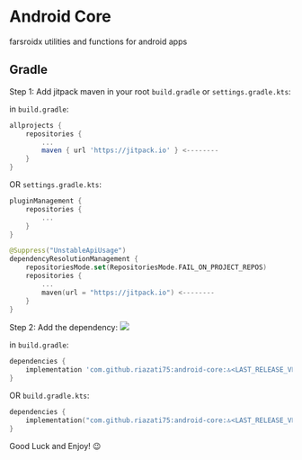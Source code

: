 # Android Core

farsroidx utilities and functions for android apps

## Gradle

Step 1: Add jitpack maven in your root `build.gradle` or `settings.gradle.kts`:

in `build.gradle`:
```groovy
allprojects {
    repositories {
        ...
        maven { url 'https://jitpack.io' } <--------
    }
}
```
OR `settings.gradle.kts`:
```kotlin
pluginManagement {
    repositories {
        ...
    }
}

@Suppress("UnstableApiUsage")
dependencyResolutionManagement {
    repositoriesMode.set(RepositoriesMode.FAIL_ON_PROJECT_REPOS)
    repositories {
        ...
        maven(url = "https://jitpack.io") <--------
    }
}
```

Step 2: Add the dependency: [![](https://jitpack.io/v/riazati75/android-core.svg)](https://jitpack.io/#riazati75/android-core)

in `build.gradle`:
```groovy
dependencies {
    implementation 'com.github.riazati75:android-core:🔝<LAST_RELEASE_VERSION>🔝'
}
```
OR `build.gradle.kts`:
```kotlin
dependencies {
    implementation("com.github.riazati75:android-core:🔝<LAST_RELEASE_VERSION>🔝")
}
```

Good Luck and Enjoy! 😉